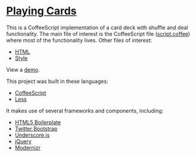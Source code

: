 # [Playing Cards](http://benyarbrough.com/playing-cards/)

This is a CoffeeScript implementation of a card deck with shuffle and deal functionality. The main file of interest is the CoffeeScript file ([script.coffee](https://github.com/benyarb/playing-cards/blob/master/scripts/coffee/script.coffee)) where most of the functionality lives. Other files of interest:
* [HTML](https://github.com/benyarb/playing-cards/blob/master/index.html)
* [Style](https://github.com/benyarb/playing-cards/blob/master/styles/less/main.less)

View a [demo](http://benyarbrough.com/playing-cards/).

This project was built in these languages:
* [CoffeeScript](http://coffeescript.org/)
* [Less](http://lesscss.org/)

It makes use of several frameworks and components, including:
* [HTML5 Boilerplate](http://html5boilerplate.com/)
* [Twitter Bootstrap](http://twitter.github.com/bootstrap/)
* [Underscore.js](http://underscorejs.org/)
* [jQuery](http://jquery.com/)
* [Modernizr](http://modernizr.com/)